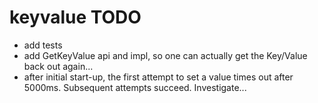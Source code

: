 # keyvalue TODO

* add tests
* add GetKeyValue api and impl, so one can actually get the Key/Value back out again...
* after initial start-up, the first attempt to set a value times out after 5000ms. Subsequent attempts succeed. Investigate...
